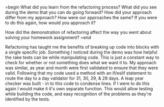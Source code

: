 =begin
What did you learn from the refactoring process? What did you see during the demo that you can do going forward? How did your approach differ from my approach? How were our approaches the same? If you were to do this again, how would you approach it?

How did the demonstration of refactoring affect the way you went about solving your homework assignment?
=end

Refactoring has taught me the benefits of breaking up code into blocks with a single specific job. Something I noticed during the demo was how helpful the rake tests can be while manipulating code. This is just a constant way to check for whether or not something does what we want it to. My approach was similar, as year and month were first validated to ensure that they were valid. Following that my code used a method with an if/eslif statement to route the day to a day validator for 31, 30, 29, & 28 days. A leap year checker was built - in to this code to condense lines. If I were to do this again I would make it it's own separate function. This would allow testing while building the code, and easy recognition of the problems as they're identified by the tests. 
